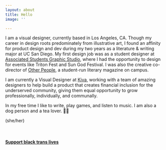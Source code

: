 ```yaml
---
layout: about
title: Hello
image: ''

---
```

<!-- I hate writing these things. It's like writing an autobiography of my professional life and saying "look at all the awesome things I've done!!!" when, as a designer, all I do is look at my own work critically. I even go to _other_ designers on a daily basis to look for all the not-so-awesome stuff in my work after having worked it for so long myself that "good design" and "suck" has morphed into a blob of blue-light emitting uncertainty. Regardless, I've been given the opportunity to work on some pretty cool projects, so I'm eternally grateful for that. --> 

I am a visual designer, currently based in Los Angeles, CA. Though my career in design roots predominately from illustrative art, I found an affinity for product design and dev during my two years as a literature & writing major at UC San Diego. My first design job was as a student designer at [Associated Students Graphic Studio](https://asgraphicstudio.ucsd.edu "AS Graphic Studio"), where I had the opportunity to design for events like Triton Fest and Sun God Festival. I was also the creative co-director of [Other People](otherpeoplesd.com "Other People"), a student-run literary magazine on campus.

I am currently a Visual Designer at [Kiva](Kiva.org "Kiva.org"), working with a team of amazing designers to help build a product that creates financial inclusion for the underserved community, giving them equal opportunity to grow professionally, individually, and communally.

In my free time I like to write, play games, and listen to music. I am also a dog person and a tea lover. 🐶🍵

(she/her)

<br>

#### [Support black trans lives](https://blacktranslivesmatter.carrd.co "blacktranslivesmatter")

<br>